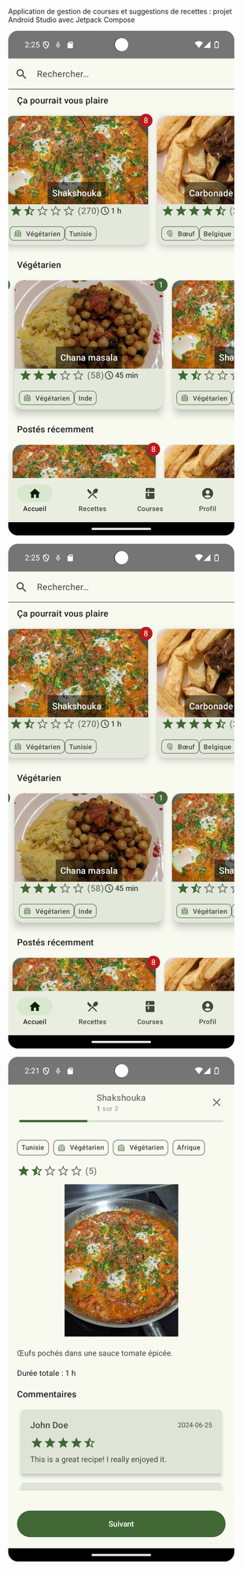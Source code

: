 Application de gestion de courses et suggestions de recettes : projet Android Studio avec Jetpack Compose

![Capture d'écran de l'application en développement, écran d'accueil](/.idea/Screenshot_20240705_022540.png?raw=true "Capture d'écran de l'application en développement, écran d'accueil")

![Capture d'écran de l'application en développement, écran recettes](/.idea/Screenshot_20240705_022540.png?raw=true "Capture d'écran de l'application en développement, écran recettes")

![Capture d'écran de l'application en développement, écran détails d'une recette](/.idea/Screenshot_20240705_022117.png?raw=true "Capture d'écran de l'application en développement, écran détails d'une recette")
